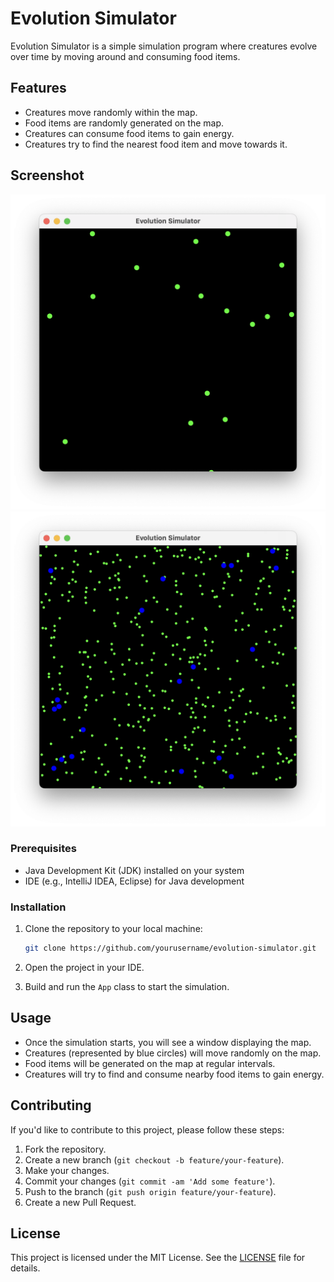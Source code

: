 # Evolution Simulator

Evolution Simulator is a simple simulation program where creatures evolve over time by moving around and consuming food items.

## Features

- Creatures move randomly within the map.
- Food items are randomly generated on the map.
- Creatures can consume food items to gain energy.
- Creatures try to find the nearest food item and move towards it.

## Screenshot

![Screenshot](image/Screenshot01.png)
![Screenshot](image/Screenshot02.png)

### Prerequisites

- Java Development Kit (JDK) installed on your system
- IDE (e.g., IntelliJ IDEA, Eclipse) for Java development

### Installation

1. Clone the repository to your local machine:

    ```bash
    git clone https://github.com/yourusername/evolution-simulator.git
    ```

2. Open the project in your IDE.

3. Build and run the `App` class to start the simulation.

## Usage

- Once the simulation starts, you will see a window displaying the map.
- Creatures (represented by blue circles) will move randomly on the map.
- Food items will be generated on the map at regular intervals.
- Creatures will try to find and consume nearby food items to gain energy.

## Contributing

If you'd like to contribute to this project, please follow these steps:

1. Fork the repository.
2. Create a new branch (`git checkout -b feature/your-feature`).
3. Make your changes.
4. Commit your changes (`git commit -am 'Add some feature'`).
5. Push to the branch (`git push origin feature/your-feature`).
6. Create a new Pull Request.

## License

This project is licensed under the MIT License. See the [LICENSE](LICENSE) file for details.
